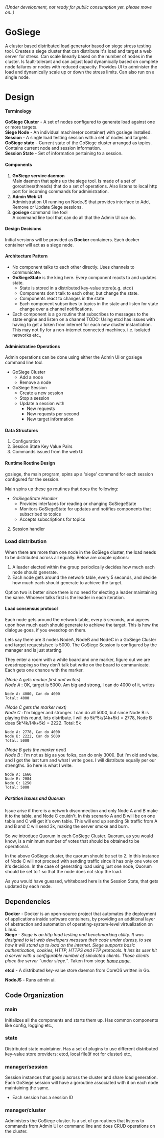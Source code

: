 *(Under development, not ready for public consumption yet. please move on..)*

GoSiege
=======
A cluster based distributed load generator based on siege stress testing tool. Creates a 
siege cluster that can distribute it's load and target a web server for stress. Can scale 
linearly based on the number of nodes in the cluster. Is fault-tolerant and can adjust 
load dynamically based on complete node failures or nodes with reduced capacity.
Provides UI to administer the load and dynamically scale up or down the stress limits.
Can also run on a single node.


Design
=======
#### Terminology
**GoSiege Cluster** - A set of nodes configured to generate load against one or more targets.  
**Siege Node**      - An individual machine(or container) with gosiege installed.  
**Session**         - A single load testing session with a set of nodes and targets.  
**GoSiege state**   - Current state of the GoSiege cluster arranged as topics. Contains 
                      current node and session information.  
**Session State**   - Set of information pertaining to a session.

#### Components
1. **GoSiege service daemon**  
Main daemon that spins up the siege tool. Is made of a set of goroutines(threads) that 
do a set of operations. Also listens to local http port for incoming commands for
administration.
2. **Admin Web UI**  
Administration UI running on NodeJS that provides interface to Add, Remove or Update
Siege sessions.
3. **gosiege** command line tool   
A command line tool that can do all that the Admin UI can do.

#### Design Decisions
Initial versions will be provided as **Docker** containers. Each docker container will
act as a siege node.

#### Architecture Pattern
* No component talks to each other directly. Uses channels to communicate.
* **GoSiegeState** is the king here. Every component reacts to and updates state.
    - State is stored in a distributed key-value store(e.g. etcd)
    - Components don't talk to each other, but change the state.
    - Components react to changes in the state
    - Each component subscribes to topics in the state and listen for state change 
      over a channel notifications.
* Each component is a go routine that subscribes to messages to the state engine and listen on a channel
TODO: Using etcd has issues with having to get a token from internet for each new 
cluster instantiation. This may not fly for a non-internet connected machines. 
i.e. isolated networks etc.,

#### Administrative Operations
Admin operations can be done using either the Admin UI or gosiege command line tool.
* GoSiege Cluster
    - Add a node
    - Remove a node
* GoSiege Session
    - Create a new session
    - Stop a session
    - Update a session with
        - New requests
        - New requests per second
        - New target information

#### Data Structures
1. Configuration
2. Session State Key Value Pairs
2. Commands issued from the web UI

#### Runtime Routine Design
gosiege, the main program, spins up a 'siege' command for each session configured for the session. 

Main spins up these go routines that does the following: 
- *GoSiegeState Handler* 
    - Provides interfaces for reading or changing GoSiegeState
    - Monitors GoSiegeState for updates and notifies components that subscribed to topics
    - Accepts subscriptions for topics    
2. Session handler

### Load distribution
When there are more than one node in the GoSiege cluster, the load needs to be distributed across all equally. Below are couple options: 
1. A leader elected within the group periodically decides how much each node should generate.
2. Each node gets around the network table, every 5 seconds, and decide how much each 
should generate to achieve the target.

Option two is better since there is no need for electing a leader maintaining the same. 
Whoever talks first is the leader in each iteration.

#### Load consensus protocol
Each node gets around the network table, every 5 seconds, and agrees upon how much each 
should generate to achieve the target. This is how the dialogue goes, if you evesdrop on them.

Lets say there are 3 nodes NodeA, NodeB and NodeC in a GoSiege Cluster and target requests/sec
is 5000. The GoSiege Session is configured by the manager and is just starting. 

They enter a room with a white board and one marker, figure out we are evesdropping 
so they don't talk but write on the board to communicate.  Each gets one chance with
the marker.

*(Node A gets marker first and writes)*  
*Node A* : OK, target is 5000. Am big and strong, I can do 4000 of it, writes
```
Node A: 4000, Can do 4000
Total: 4000
```
*(Node C gets the marker next)*  
*Node C* : I'm bigger and stronger. I can do all 5000, but since Node B is playing this round, 
lets distribute. I will do 5k\*5k/(4k+5k) = 2778, Node B does 5k*4k/(4k+5k) = 2222. Total: 5k   
```
Node A: 2778, Can do 4000
Node B: 2222, Can do 5000
Total: 5000
```
*(Node B gets the marker next)*  
*Node B* : I'm not as big as you folks, can do only 3000. But I'm old and wise, and I got the last 
turn and what I write goes. I will distribute equally per our strengths. So here is what I write.  
```
Node A: 1666
Node B: 2084
Node C: 1250
Total: 5000
```

##### Partition Issues and Quorum
Issue arise if there is a network disconnection and only Node A and B make it to the table, 
and Node C couldn't. In this scenario A and B will be on one table and C will get 
it's own table. This will end up sending 5k traffic from A and B and C will send 3k, 
making the server smoke and burn. 

So we introduce Quorum in each GoSiege Cluster. Quorum, as you would know, is a minimum
number of votes that should be obtained to be operational. 

In the above GoSiege cluster, the quorum should be set to 2. In this instance of 
Node C will not proceed with sending traffic since it has only one vote on it's decision. In the case of generating load using just one node, Quorum should be set to 1 so that the node does not stop the load. 

As you would have guessed, whiteboard here is the Session State, that gets updated by 
each node.

Dependencies
------------
**Docker** - Docker is an open-source project that automates the deployment of applications inside software containers, by providing an additional layer of abstraction and automation of operating-system-level virtualization on Linux.  
**Siege** - *Siege is an http load testing and benchmarking utility. It was designed to let web developers measure their code under duress, to see how it will stand up to load on the internet. Siege supports basic authentication, cookies, HTTP, HTTPS and FTP protocols. It lets its user hit a server with a configurable number of simulated clients. Those clients place the server “under siege.”*. Taken from siege [*home page*](http://www.joedog.org/siege-home).   

**etcd** - A distributed key-value store daemon from CoreOS written in Go.

**NodeJS** - Runs admin ui.  

Code Organization
----------
### main
Initializes all the components and starts them up. Has common components like
config, logging etc.,

### state
Distributed state maintainer. Has a set of plugins to use different distributed
key-value store providers: etcd, local file(if not for cluster) etc.,

### manager/session
Session instances that gossip across the cluster and share load generation. Each 
GoSiege session will have a goroutine associated with it on each node maintaining the 
same.
- Each session has a session ID 

### manager/cluster
Administers the GoSiege cluster. Is a set of go routines that listens to commands from 
Admin UI or command line and does CRUD operations on the cluster.  
